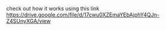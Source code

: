 check out how it works using this link https://drive.google.com/file/d/17cwu0XZEmaYEbAjphY4QJn-Z4SUnyXGA/view